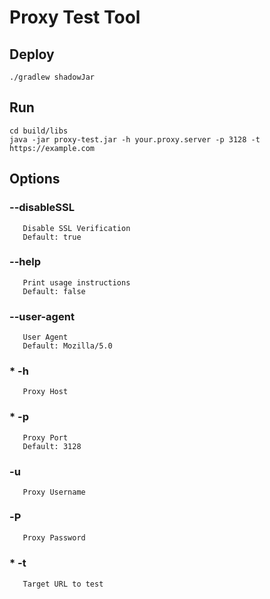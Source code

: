 # Proxy Test Tool

## Deploy
```shell
./gradlew shadowJar
```

## Run 
```shell
cd build/libs
java -jar proxy-test.jar -h your.proxy.server -p 3128 -t https://example.com
```

## Options

### --disableSSL
       Disable SSL Verification
       Default: true
### --help
       Print usage instructions
       Default: false
### --user-agent
       User Agent
       Default: Mozilla/5.0

###  * -h
       Proxy Host
###  * -p
       Proxy Port
       Default: 3128
###    -u
       Proxy Username
### -P
       Proxy Password   
###  * -t
       Target URL to test

